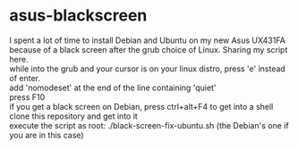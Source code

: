 # asus-blackscreen
I spent a lot of time to install Debian and Ubuntu on my new Asus UX431FA because of a black screen after the grub choice of Linux. Sharing my script here.</br>
while into the grub and your cursor is on your linux distro, press 'e' instead of enter.</br>
add 'nomodeset' at the end of the line containing 'quiet'</br>
press F10</br>
if you get a black screen on Debian, press ctrl+alt+F4 to get into a shell</br>
clone this repository and get into it</br>
execute the script as root: ./black-screen-fix-ubuntu.sh (the Debian's one if you are in this case)</br>
